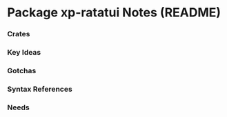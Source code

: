 # Package **xp-ratatui** Notes (README)



### Crates

### Key Ideas

### Gotchas

### Syntax References

### Needs
